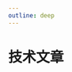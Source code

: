 ```yaml
---
outline: deep
---
```

# 技术文章
<script setup>
import { data as posts } from './index.data.mts'

import Content from '@/components/Content.vue'
</script>

<Content :posts="posts" />
